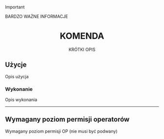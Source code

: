 > [!IMPORTANT]
> BARDZO WAŻNE INFORMACJE

<div align="center">

# KOMENDA

KRÓTKI OPIS
</div>

## Użycje
Opis użycja

### Wykonanie
Opis wykonania

---

## Wymagany poziom permisji operatorów
Wymagany poziom permisji OP (nie musi być podwany)